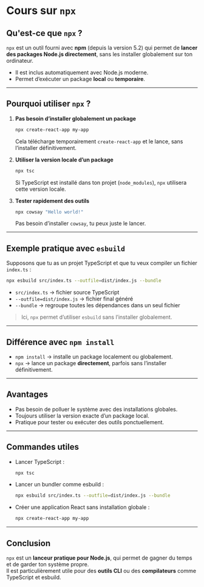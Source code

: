 # Cours sur `npx`

## Qu'est-ce que `npx` ?

`npx` est un outil fourni avec **npm** (depuis la version 5.2) qui permet de **lancer des packages Node.js directement**, sans les installer globalement sur ton ordinateur.

- Il est inclus automatiquement avec Node.js moderne.
- Permet d’exécuter un package **local** ou **temporaire**.

---

## Pourquoi utiliser `npx` ?

1. **Pas besoin d’installer globalement un package**
   ```bash
   npx create-react-app my-app
   ```
   Cela télécharge temporairement `create-react-app` et le lance, sans l’installer définitivement.

2. **Utiliser la version locale d’un package**
   ```bash
   npx tsc
   ```
   Si TypeScript est installé dans ton projet (`node_modules`), `npx` utilisera cette version locale.

3. **Tester rapidement des outils**
   ```bash
   npx cowsay "Hello world!"
   ```
   Pas besoin d’installer `cowsay`, tu peux juste le lancer.

---

## Exemple pratique avec `esbuild`

Supposons que tu as un projet TypeScript et que tu veux compiler un fichier `index.ts` :

```bash
npx esbuild src/index.ts --outfile=dist/index.js --bundle
```

- `src/index.ts` → fichier source TypeScript  
- `--outfile=dist/index.js` → fichier final généré  
- `--bundle` → regroupe toutes les dépendances dans un seul fichier  

> Ici, `npx` permet d’utiliser `esbuild` sans l’installer globalement.

---

## Différence avec `npm install`

- `npm install` → installe un package localement ou globalement.  
- `npx` → lance un package **directement**, parfois sans l’installer définitivement.

---

## Avantages

- Pas besoin de polluer le système avec des installations globales.  
- Toujours utiliser la version exacte d’un package local.  
- Pratique pour tester ou exécuter des outils ponctuellement.

---

## Commandes utiles

- Lancer TypeScript :
  ```bash
  npx tsc
  ```

- Lancer un bundler comme esbuild :
  ```bash
  npx esbuild src/index.ts --outfile=dist/index.js --bundle
  ```

- Créer une application React sans installation globale :
  ```bash
  npx create-react-app my-app
  ```

---

## Conclusion

`npx` est un **lanceur pratique pour Node.js**, qui permet de gagner du temps et de garder ton système propre.  
Il est particulièrement utile pour des **outils CLI** ou des **compilateurs** comme TypeScript et esbuild.

